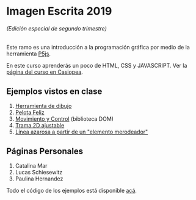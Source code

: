 # Imagen Escrita 2019
###### (Edición especial de segundo trimestre)

Este ramo es una introducción a la programación gráfica por medio de la herramienta [P5js](http://p5js.org).

En este curso aprenderás un poco de HTML, CSS y JAVASCRIPT. Ver la [página del curso en Casiopea](https://wiki.ead.pucv.cl/Imagen_Escrita_2019_T2).


## Ejemplos vistos en clase
1. [Herramienta de dibujo](https://hspencer.github.io/IE2019/01-croquera/)
2. [Pelota Feliz](https://hspencer.github.io/IE2019/02-pelota-feliz/)
3. [Movimiento y Control](https://hspencer.github.io/IE2019/03-dom-control/) (biblioteca DOM)
4. [Trama 2D ajustable](https://hspencer.github.io/IE2019/04-trama-2D)
5. [Línea azarosa a partir de un "elemento merodeador"](https://hspencer.github.io/IE2019/05-linea-azarosa)

## Páginas Personales
1. Catalina Mar
2. Lucas Schiesewitz
3. Paulina Hernandez


Todo el código de los ejemplos está disponible [acá](https://www.github.com/hspencer/IE2019).
